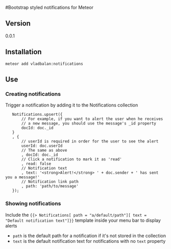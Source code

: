 #Bootstrap styled notifications for Meteor

## Version
0.0.1

## Installation
`meteor add vladbalan:notifications`

## Use
### Creating notifications
Trigger a notification by adding it to the Notifications collection
 ```
    Notifications.upsert({
        // For example, if you want to alert the user when he receives
        // a new message, you should use the message's _id property
        docId: doc._id
    }
    , {
        // userId is required in order for the user to see the alert
        userId: doc.userId
        // The same as above
        , docId: doc._id
        // Click a notification to mark it as 'read'
        , read: false
        // Notification text
        , text: '<strong>Alert!</strong> ' + doc.sender + ' has sent you a message!'
        // Notification link path
        , path: 'path/to/message'
    });
 ```
 
### Showing notifications
Include the `{{> Notifications[ path = "a/default/path"][ text = "Default notification text"]}}` template inside your menu bar to display alerts

- `path` is the default path for a notification if it's not stored in the collection
- `text` is the default notification text for notifications with no `text` property